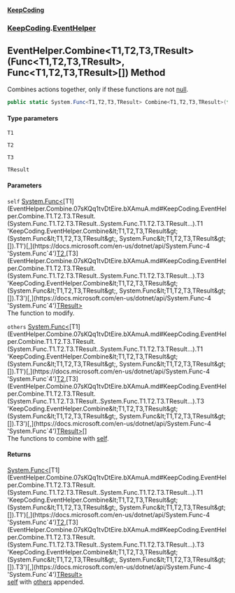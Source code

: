 #### [KeepCoding](index.md 'index')
### [KeepCoding](KeepCoding.md 'KeepCoding').[EventHelper](EventHelper.md 'KeepCoding.EventHelper')
## EventHelper.Combine&lt;T1,T2,T3,TResult&gt;(Func&lt;T1,T2,T3,TResult&gt;, Func&lt;T1,T2,T3,TResult&gt;[]) Method
Combines actions together, only if these functions are not [null](https://docs.microsoft.com/en-us/dotnet/csharp/language-reference/keywords/null 'https://docs.microsoft.com/en-us/dotnet/csharp/language-reference/keywords/null').  
```csharp
public static System.Func<T1,T2,T3,TResult> Combine<T1,T2,T3,TResult>(this System.Func<T1,T2,T3,TResult> self, params System.Func<T1,T2,T3,TResult>[] others);
```
#### Type parameters
<a name='KeepCoding.EventHelper.Combine.T1.T2.T3.TResult.(System.Func.T1.T2.T3.TResult..System.Func.T1.T2.T3.TResult...).T1'></a>
`T1`  
  
<a name='KeepCoding.EventHelper.Combine.T1.T2.T3.TResult.(System.Func.T1.T2.T3.TResult..System.Func.T1.T2.T3.TResult...).T2'></a>
`T2`  
  
<a name='KeepCoding.EventHelper.Combine.T1.T2.T3.TResult.(System.Func.T1.T2.T3.TResult..System.Func.T1.T2.T3.TResult...).T3'></a>
`T3`  
  
<a name='KeepCoding.EventHelper.Combine.T1.T2.T3.TResult.(System.Func.T1.T2.T3.TResult..System.Func.T1.T2.T3.TResult...).TResult'></a>
`TResult`  
  
#### Parameters
<a name='KeepCoding.EventHelper.Combine.T1.T2.T3.TResult.(System.Func.T1.T2.T3.TResult..System.Func.T1.T2.T3.TResult...).self'></a>
`self` [System.Func&lt;](https://docs.microsoft.com/en-us/dotnet/api/System.Func-4 'System.Func`4')[T1](EventHelper.Combine.07sKQq1tvDtEire.bXAmuA.md#KeepCoding.EventHelper.Combine.T1.T2.T3.TResult.(System.Func.T1.T2.T3.TResult..System.Func.T1.T2.T3.TResult...).T1 'KeepCoding.EventHelper.Combine&lt;T1,T2,T3,TResult&gt;(System.Func&lt;T1,T2,T3,TResult&gt;, System.Func&lt;T1,T2,T3,TResult&gt;[]).T1')[,](https://docs.microsoft.com/en-us/dotnet/api/System.Func-4 'System.Func`4')[T2](EventHelper.Combine.07sKQq1tvDtEire.bXAmuA.md#KeepCoding.EventHelper.Combine.T1.T2.T3.TResult.(System.Func.T1.T2.T3.TResult..System.Func.T1.T2.T3.TResult...).T2 'KeepCoding.EventHelper.Combine&lt;T1,T2,T3,TResult&gt;(System.Func&lt;T1,T2,T3,TResult&gt;, System.Func&lt;T1,T2,T3,TResult&gt;[]).T2')[,](https://docs.microsoft.com/en-us/dotnet/api/System.Func-4 'System.Func`4')[T3](EventHelper.Combine.07sKQq1tvDtEire.bXAmuA.md#KeepCoding.EventHelper.Combine.T1.T2.T3.TResult.(System.Func.T1.T2.T3.TResult..System.Func.T1.T2.T3.TResult...).T3 'KeepCoding.EventHelper.Combine&lt;T1,T2,T3,TResult&gt;(System.Func&lt;T1,T2,T3,TResult&gt;, System.Func&lt;T1,T2,T3,TResult&gt;[]).T3')[,](https://docs.microsoft.com/en-us/dotnet/api/System.Func-4 'System.Func`4')[TResult](EventHelper.Combine.07sKQq1tvDtEire.bXAmuA.md#KeepCoding.EventHelper.Combine.T1.T2.T3.TResult.(System.Func.T1.T2.T3.TResult..System.Func.T1.T2.T3.TResult...).TResult 'KeepCoding.EventHelper.Combine&lt;T1,T2,T3,TResult&gt;(System.Func&lt;T1,T2,T3,TResult&gt;, System.Func&lt;T1,T2,T3,TResult&gt;[]).TResult')[&gt;](https://docs.microsoft.com/en-us/dotnet/api/System.Func-4 'System.Func`4')  
The function to modify.
  
<a name='KeepCoding.EventHelper.Combine.T1.T2.T3.TResult.(System.Func.T1.T2.T3.TResult..System.Func.T1.T2.T3.TResult...).others'></a>
`others` [System.Func&lt;](https://docs.microsoft.com/en-us/dotnet/api/System.Func-4 'System.Func`4')[T1](EventHelper.Combine.07sKQq1tvDtEire.bXAmuA.md#KeepCoding.EventHelper.Combine.T1.T2.T3.TResult.(System.Func.T1.T2.T3.TResult..System.Func.T1.T2.T3.TResult...).T1 'KeepCoding.EventHelper.Combine&lt;T1,T2,T3,TResult&gt;(System.Func&lt;T1,T2,T3,TResult&gt;, System.Func&lt;T1,T2,T3,TResult&gt;[]).T1')[,](https://docs.microsoft.com/en-us/dotnet/api/System.Func-4 'System.Func`4')[T2](EventHelper.Combine.07sKQq1tvDtEire.bXAmuA.md#KeepCoding.EventHelper.Combine.T1.T2.T3.TResult.(System.Func.T1.T2.T3.TResult..System.Func.T1.T2.T3.TResult...).T2 'KeepCoding.EventHelper.Combine&lt;T1,T2,T3,TResult&gt;(System.Func&lt;T1,T2,T3,TResult&gt;, System.Func&lt;T1,T2,T3,TResult&gt;[]).T2')[,](https://docs.microsoft.com/en-us/dotnet/api/System.Func-4 'System.Func`4')[T3](EventHelper.Combine.07sKQq1tvDtEire.bXAmuA.md#KeepCoding.EventHelper.Combine.T1.T2.T3.TResult.(System.Func.T1.T2.T3.TResult..System.Func.T1.T2.T3.TResult...).T3 'KeepCoding.EventHelper.Combine&lt;T1,T2,T3,TResult&gt;(System.Func&lt;T1,T2,T3,TResult&gt;, System.Func&lt;T1,T2,T3,TResult&gt;[]).T3')[,](https://docs.microsoft.com/en-us/dotnet/api/System.Func-4 'System.Func`4')[TResult](EventHelper.Combine.07sKQq1tvDtEire.bXAmuA.md#KeepCoding.EventHelper.Combine.T1.T2.T3.TResult.(System.Func.T1.T2.T3.TResult..System.Func.T1.T2.T3.TResult...).TResult 'KeepCoding.EventHelper.Combine&lt;T1,T2,T3,TResult&gt;(System.Func&lt;T1,T2,T3,TResult&gt;, System.Func&lt;T1,T2,T3,TResult&gt;[]).TResult')[&gt;](https://docs.microsoft.com/en-us/dotnet/api/System.Func-4 'System.Func`4')[[]](https://docs.microsoft.com/en-us/dotnet/api/System.Array 'System.Array')  
The functions to combine with [self](EventHelper.Combine.07sKQq1tvDtEire.bXAmuA.md#KeepCoding.EventHelper.Combine.T1.T2.T3.TResult.(System.Func.T1.T2.T3.TResult..System.Func.T1.T2.T3.TResult...).self 'KeepCoding.EventHelper.Combine&lt;T1,T2,T3,TResult&gt;(System.Func&lt;T1,T2,T3,TResult&gt;, System.Func&lt;T1,T2,T3,TResult&gt;[]).self').
  
#### Returns
[System.Func&lt;](https://docs.microsoft.com/en-us/dotnet/api/System.Func-4 'System.Func`4')[T1](EventHelper.Combine.07sKQq1tvDtEire.bXAmuA.md#KeepCoding.EventHelper.Combine.T1.T2.T3.TResult.(System.Func.T1.T2.T3.TResult..System.Func.T1.T2.T3.TResult...).T1 'KeepCoding.EventHelper.Combine&lt;T1,T2,T3,TResult&gt;(System.Func&lt;T1,T2,T3,TResult&gt;, System.Func&lt;T1,T2,T3,TResult&gt;[]).T1')[,](https://docs.microsoft.com/en-us/dotnet/api/System.Func-4 'System.Func`4')[T2](EventHelper.Combine.07sKQq1tvDtEire.bXAmuA.md#KeepCoding.EventHelper.Combine.T1.T2.T3.TResult.(System.Func.T1.T2.T3.TResult..System.Func.T1.T2.T3.TResult...).T2 'KeepCoding.EventHelper.Combine&lt;T1,T2,T3,TResult&gt;(System.Func&lt;T1,T2,T3,TResult&gt;, System.Func&lt;T1,T2,T3,TResult&gt;[]).T2')[,](https://docs.microsoft.com/en-us/dotnet/api/System.Func-4 'System.Func`4')[T3](EventHelper.Combine.07sKQq1tvDtEire.bXAmuA.md#KeepCoding.EventHelper.Combine.T1.T2.T3.TResult.(System.Func.T1.T2.T3.TResult..System.Func.T1.T2.T3.TResult...).T3 'KeepCoding.EventHelper.Combine&lt;T1,T2,T3,TResult&gt;(System.Func&lt;T1,T2,T3,TResult&gt;, System.Func&lt;T1,T2,T3,TResult&gt;[]).T3')[,](https://docs.microsoft.com/en-us/dotnet/api/System.Func-4 'System.Func`4')[TResult](EventHelper.Combine.07sKQq1tvDtEire.bXAmuA.md#KeepCoding.EventHelper.Combine.T1.T2.T3.TResult.(System.Func.T1.T2.T3.TResult..System.Func.T1.T2.T3.TResult...).TResult 'KeepCoding.EventHelper.Combine&lt;T1,T2,T3,TResult&gt;(System.Func&lt;T1,T2,T3,TResult&gt;, System.Func&lt;T1,T2,T3,TResult&gt;[]).TResult')[&gt;](https://docs.microsoft.com/en-us/dotnet/api/System.Func-4 'System.Func`4')  
[self](EventHelper.Combine.07sKQq1tvDtEire.bXAmuA.md#KeepCoding.EventHelper.Combine.T1.T2.T3.TResult.(System.Func.T1.T2.T3.TResult..System.Func.T1.T2.T3.TResult...).self 'KeepCoding.EventHelper.Combine&lt;T1,T2,T3,TResult&gt;(System.Func&lt;T1,T2,T3,TResult&gt;, System.Func&lt;T1,T2,T3,TResult&gt;[]).self') with [others](EventHelper.Combine.07sKQq1tvDtEire.bXAmuA.md#KeepCoding.EventHelper.Combine.T1.T2.T3.TResult.(System.Func.T1.T2.T3.TResult..System.Func.T1.T2.T3.TResult...).others 'KeepCoding.EventHelper.Combine&lt;T1,T2,T3,TResult&gt;(System.Func&lt;T1,T2,T3,TResult&gt;, System.Func&lt;T1,T2,T3,TResult&gt;[]).others') appended.
